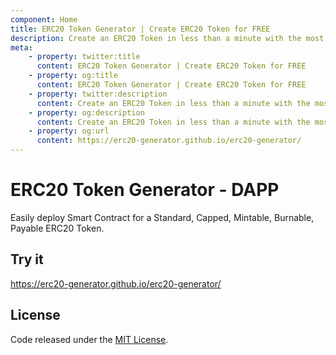 ```yaml
---
component: Home
title: ERC20 Token Generator | Create ERC20 Token for FREE
description: Create an ERC20 Token in less than a minute with the most used Smart Contract Generator for ERC20 Token. No login. No setup. No coding required.
meta:
    - property: twitter:title
      content: ERC20 Token Generator | Create ERC20 Token for FREE
    - property: og:title
      content: ERC20 Token Generator | Create ERC20 Token for FREE
    - property: twitter:description
      content: Create an ERC20 Token in less than a minute with the most used Smart Contract Generator for ERC20 Token. No login. No setup. No coding required.
    - property: og:description
      content: Create an ERC20 Token in less than a minute with the most used Smart Contract Generator for ERC20 Token. No login. No setup. No coding required.
    - property: og:url
      content: https://erc20-generator.github.io/erc20-generator/
---
```


# ERC20 Token Generator - DAPP

Easily deploy Smart Contract for a Standard, Capped, Mintable, Burnable, Payable ERC20 Token.

## Try it

https://erc20-generator.github.io/erc20-generator/

## License

Code released under the [MIT License](https://github.com/erc20-generator/erc20-generator/blob/master/LICENSE).
